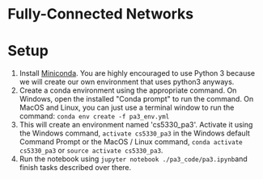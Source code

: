 # Fully-Connected Networks


# Setup
1. Install [Miniconda](https://conda.io/miniconda.html). You are highly encouraged to use Python 3 because we will create our own environment that uses python3 anyways.
2. Create a conda environment using the appropriate command. On Windows, open the installed "Conda prompt" to run the command. On MacOS and Linux, you can just use a terminal window to run the command: `conda env create -f pa3_env.yml`
3. This will create an environment named 'cs5330_pa3'. Activate it using the Windows command, `activate cs5330_pa3` in the Windows default Command Prompt or the MacOS / Linux command, `conda activate cs5330_pa3` or `source activate cs5330_pa3`.
4. Run the notebook using `jupyter notebook ./pa3_code/pa3.ipynb`and finish tasks described over there.
